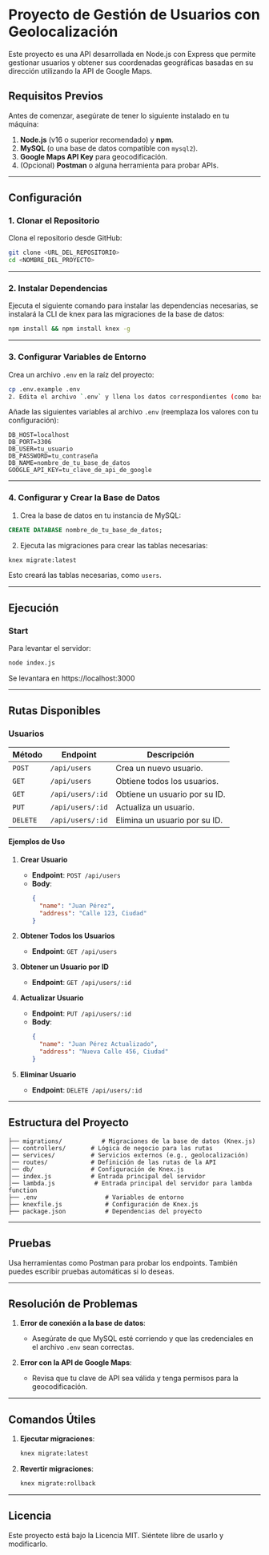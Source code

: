 
# Proyecto de Gestión de Usuarios con Geolocalización

Este proyecto es una API desarrollada en Node.js con Express que permite gestionar usuarios y obtener sus coordenadas geográficas basadas en su dirección utilizando la API de Google Maps.

## **Requisitos Previos**

Antes de comenzar, asegúrate de tener lo siguiente instalado en tu máquina:

1. **Node.js** (v16 o superior recomendado) y **npm**.
2. **MySQL** (o una base de datos compatible con `mysql2`).
3. **Google Maps API Key** para geocodificación.
4. (Opcional) **Postman** o alguna herramienta para probar APIs.

---

## **Configuración**

### **1. Clonar el Repositorio**

Clona el repositorio desde GitHub:

```bash
git clone <URL_DEL_REPOSITORIO>
cd <NOMBRE_DEL_PROYECTO>
```

---

### **2. Instalar Dependencias**

Ejecuta el siguiente comando para instalar las dependencias necesarias, se instalará la CLI de knex para las migraciones de la base de datos:

```bash
npm install && npm install knex -g
```

---

### **3. Configurar Variables de Entorno**

Crea un archivo `.env` en la raíz del proyecto:

```bash
cp .env.example .env
2. Edita el archivo `.env` y llena los datos correspondientes (como base de datos, API keys, etc.).
```

Añade las siguientes variables al archivo `.env` (reemplaza los valores con tu configuración):

```env
DB_HOST=localhost
DB_PORT=3306
DB_USER=tu_usuario
DB_PASSWORD=tu_contraseña
DB_NAME=nombre_de_tu_base_de_datos
GOOGLE_API_KEY=tu_clave_de_api_de_google
```

---

### **4. Configurar y Crear la Base de Datos**

1. Crea la base de datos en tu instancia de MySQL:

```sql
CREATE DATABASE nombre_de_tu_base_de_datos;
```

2. Ejecuta las migraciones para crear las tablas necesarias:

```bash
knex migrate:latest
```

Esto creará las tablas necesarias, como `users`.

---

## **Ejecución**

### **Start**

Para levantar el servidor:

```bash
node index.js
```

Se levantara en https://localhost:3000

---

## **Rutas Disponibles**

### **Usuarios**

| Método | Endpoint     | Descripción                                     |
|--------|--------------|-------------------------------------------------|
| `POST` | `/api/users` | Crea un nuevo usuario.                         |
| `GET`  | `/api/users`    | Obtiene todos los usuarios.                    |
| `GET`  | `/api/users/:id` | Obtiene un usuario por su ID.                  |
| `PUT`  | `/api/users/:id` | Actualiza un usuario.                          |
| `DELETE` | `/api/users/:id` | Elimina un usuario por su ID.                  |

#### **Ejemplos de Uso**

1. **Crear Usuario**
    - **Endpoint**: `POST /api/users`
    - **Body**:
      ```json
      {
        "name": "Juan Pérez",
        "address": "Calle 123, Ciudad"
      }
      ```

2. **Obtener Todos los Usuarios**
    - **Endpoint**: `GET /api/users`

3. **Obtener un Usuario por ID**
    - **Endpoint**: `GET /api/users/:id`

4. **Actualizar Usuario**
    - **Endpoint**: `PUT /api/users/:id`
    - **Body**:
      ```json
      {
        "name": "Juan Pérez Actualizado",
        "address": "Nueva Calle 456, Ciudad"
      }
      ```

5. **Eliminar Usuario**
    - **Endpoint**: `DELETE /api/users/:id`

---

## **Estructura del Proyecto**

```plaintext
├── migrations/           # Migraciones de la base de datos (Knex.js)
│── controllers/       # Lógica de negocio para las rutas
│── services/          # Servicios externos (e.g., geolocalización)
│── routes/            # Definición de las rutas de la API
│── db/                # Configuración de Knex.js
│── index.js           # Entrada principal del servidor
│── lambda.js           # Entrada principal del servidor para lambda function
├── .env                   # Variables de entorno
├── knexfile.js            # Configuración de Knex.js
├── package.json           # Dependencias del proyecto
```

---

## **Pruebas**

Usa herramientas como Postman para probar los endpoints. También puedes escribir pruebas automáticas si lo deseas.

---

## **Resolución de Problemas**

1. **Error de conexión a la base de datos**:
    - Asegúrate de que MySQL esté corriendo y que las credenciales en el archivo `.env` sean correctas.

2. **Error con la API de Google Maps**:
    - Revisa que tu clave de API sea válida y tenga permisos para la geocodificación.

---

## **Comandos Útiles**

1. **Ejecutar migraciones**:
   ```bash
   knex migrate:latest
   ```

2. **Revertir migraciones**:
   ```bash
   knex migrate:rollback
   ```

---

## **Licencia**

Este proyecto está bajo la Licencia MIT. Siéntete libre de usarlo y modificarlo.
